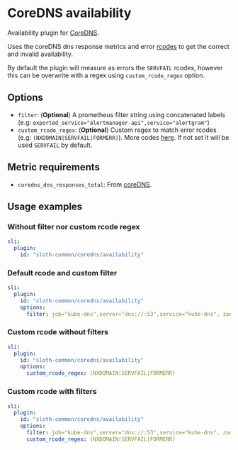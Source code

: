 # CoreDNS availability

Availability plugin for [CoreDNS].

Uses the coreDNS dns response metrics and error [rcodes] to get the correct and invalid availability.

By default the plugin will measure as errors the `SERVFAIL` rcodes, however this can be overwrite with a regex using `custom_rcode_regex` option.

## Options

- `filter`: (**Optional**) A prometheus filter string using concatenated labels (e.g: `exported_service="alertmanager-api",service="alertgram"`)
- `custom_rcode_regex`: (**Optional**) Custom regex to match error rcodes (e.g: `(NXDOMAIN|SERVFAIL|FORMERR)`). More codes [here][rcodes-list]. If not set it will be used `SERVFAIL` by default.

## Metric requirements

- `coredns_dns_responses_total`: From [coreDNS].

## Usage examples

### Without filter nor custom rcode regex

```yaml
sli:
  plugin:
    id: "sloth-common/coredns/availability"
```

### Default rcode and custom filter

```yaml
sli:
  plugin:
    id: "sloth-common/coredns/availability"
    options:
      filter: job="kube-dns",server="dns://:53",service="kube-dns", zone="."
```

### Custom rcode without filters

```yaml
sli:
  plugin:
    id: "sloth-common/coredns/availability"
    options:
      custom_rcode_regex: (NXDOMAIN|SERVFAIL|FORMERR)
```

### Custom rcode with filters

```yaml
sli:
  plugin:
    id: "sloth-common/coredns/availability"
    options:
      filter: job="kube-dns",server="dns://:53",service="kube-dns", zone="."
      custom_rcode_regex: (NXDOMAIN|SERVFAIL|FORMERR)
```

[coredns]: https://coredns.io/
[rcodes]: https://www.iana.org/assignments/dns-parameters/dns-parameters.xhtml#dns-parameters-6
[rcodes-list]: https://github.com/miekg/dns/blob/ab67aa64230094bdd0167ee5360e00e0a250a3ac/msg.go#L137-L159
